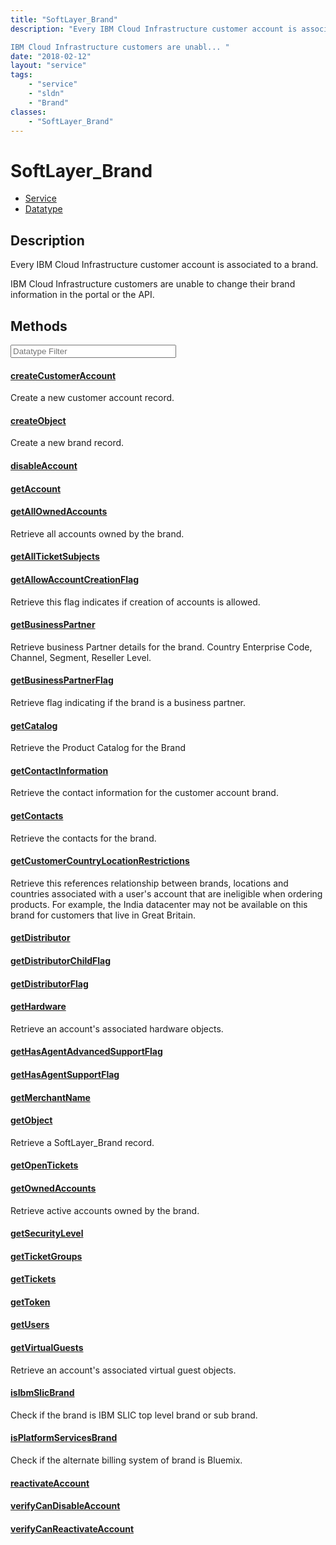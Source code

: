 ```yaml
---
title: "SoftLayer_Brand"
description: "Every IBM Cloud Infrastructure customer account is associated to a brand. 

IBM Cloud Infrastructure customers are unabl... "
date: "2018-02-12"
layout: "service"
tags:
    - "service"
    - "sldn"
    - "Brand"
classes:
    - "SoftLayer_Brand"
---
```

# SoftLayer_Brand
<div id='service-datatype'>
    <ul id='sldn-reference-tabs'>
    <li id='service'> <a href='/reference/services/SoftLayer_Brand' >Service</a></li>    <li id='datatype'> <a href='/reference/datatypes/SoftLayer_Brand' >Datatype</a></li>
    </ul>
</div>

## Description
Every IBM Cloud Infrastructure customer account is associated to a brand. 

IBM Cloud Infrastructure customers are unable to change their brand information in the portal or the API. 



        
<div id="properties" class="content service-content">

## Methods

<div class="view-filters">
    <div class="clearfix">
        <div class="search-input-box">
            <input placeholder="Datatype Filter" onkeyup="titleSearch(inputId='edit-combine', divId='method-div', elementClass='method-row')" 
                type="text" id="edit-combine" value="" size="30" maxlength="128" class="form-text">
        </div>
    </div>
</div>

#### [createCustomerAccount](/reference/services/SoftLayer_Brand/createCustomerAccount)
Create a new customer account record.

#### [createObject](/reference/services/SoftLayer_Brand/createObject)
Create a new brand record.

#### [disableAccount](/reference/services/SoftLayer_Brand/disableAccount)


#### [getAccount](/reference/services/SoftLayer_Brand/getAccount)


#### [getAllOwnedAccounts](/reference/services/SoftLayer_Brand/getAllOwnedAccounts)
Retrieve all accounts owned by the brand.

#### [getAllTicketSubjects](/reference/services/SoftLayer_Brand/getAllTicketSubjects)


#### [getAllowAccountCreationFlag](/reference/services/SoftLayer_Brand/getAllowAccountCreationFlag)
Retrieve this flag indicates if creation of accounts is allowed.

#### [getBusinessPartner](/reference/services/SoftLayer_Brand/getBusinessPartner)
Retrieve business Partner details for the brand. Country Enterprise Code, Channel, Segment, Reseller Level.

#### [getBusinessPartnerFlag](/reference/services/SoftLayer_Brand/getBusinessPartnerFlag)
Retrieve flag indicating if the brand is a business partner.

#### [getCatalog](/reference/services/SoftLayer_Brand/getCatalog)
Retrieve the Product Catalog for the Brand

#### [getContactInformation](/reference/services/SoftLayer_Brand/getContactInformation)
Retrieve the contact information for the customer account brand.

#### [getContacts](/reference/services/SoftLayer_Brand/getContacts)
Retrieve the contacts for the brand.

#### [getCustomerCountryLocationRestrictions](/reference/services/SoftLayer_Brand/getCustomerCountryLocationRestrictions)
Retrieve this references relationship between brands, locations and countries associated with a user's account that are ineligible when ordering products. For example, the India datacenter may not be available on this brand for customers that live in Great Britain.

#### [getDistributor](/reference/services/SoftLayer_Brand/getDistributor)


#### [getDistributorChildFlag](/reference/services/SoftLayer_Brand/getDistributorChildFlag)


#### [getDistributorFlag](/reference/services/SoftLayer_Brand/getDistributorFlag)


#### [getHardware](/reference/services/SoftLayer_Brand/getHardware)
Retrieve an account's associated hardware objects.

#### [getHasAgentAdvancedSupportFlag](/reference/services/SoftLayer_Brand/getHasAgentAdvancedSupportFlag)


#### [getHasAgentSupportFlag](/reference/services/SoftLayer_Brand/getHasAgentSupportFlag)


#### [getMerchantName](/reference/services/SoftLayer_Brand/getMerchantName)


#### [getObject](/reference/services/SoftLayer_Brand/getObject)
Retrieve a SoftLayer_Brand record.

#### [getOpenTickets](/reference/services/SoftLayer_Brand/getOpenTickets)


#### [getOwnedAccounts](/reference/services/SoftLayer_Brand/getOwnedAccounts)
Retrieve active accounts owned by the brand.

#### [getSecurityLevel](/reference/services/SoftLayer_Brand/getSecurityLevel)


#### [getTicketGroups](/reference/services/SoftLayer_Brand/getTicketGroups)


#### [getTickets](/reference/services/SoftLayer_Brand/getTickets)


#### [getToken](/reference/services/SoftLayer_Brand/getToken)


#### [getUsers](/reference/services/SoftLayer_Brand/getUsers)


#### [getVirtualGuests](/reference/services/SoftLayer_Brand/getVirtualGuests)
Retrieve an account's associated virtual guest objects.

#### [isIbmSlicBrand](/reference/services/SoftLayer_Brand/isIbmSlicBrand)
Check if the brand is IBM SLIC top level brand or sub brand.

#### [isPlatformServicesBrand](/reference/services/SoftLayer_Brand/isPlatformServicesBrand)
Check if the alternate billing system of brand is Bluemix.

#### [reactivateAccount](/reference/services/SoftLayer_Brand/reactivateAccount)


#### [verifyCanDisableAccount](/reference/services/SoftLayer_Brand/verifyCanDisableAccount)


#### [verifyCanReactivateAccount](/reference/services/SoftLayer_Brand/verifyCanReactivateAccount)


</div>

